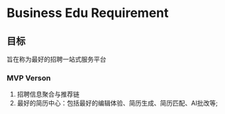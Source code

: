 # Business Edu Requirement

## 目标

旨在称为最好的招聘一站式服务平台

### MVP Verson

1. 招聘信息聚合与推荐链
2. 最好的简历中心：包括最好的编辑体验、简历生成、简历匹配、AI批改等;
